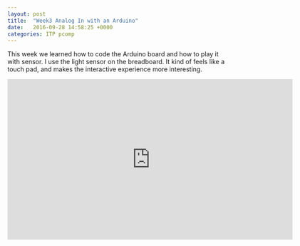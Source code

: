 ```yaml
---
layout: post
title:  "Week3 Analog In with an Arduino"
date:   2016-09-28 14:58:25 +0000
categories: ITP pcomp
---
```

This week we learned how to code the Arduino board and how to play it with sensor. 
I use the light sensor on the breadboard. It kind of feels like a touch pad, and makes the interactive experience more interesting. 

<iframe src="https://player.vimeo.com/video/184797004" width="640" height="360" frameborder="0" webkitallowfullscreen mozallowfullscreen allowfullscreen></iframe>


